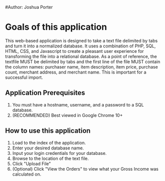 #Author: Joshua Porter

# Goals of this application
This web-based application is designed to take a text file delimited by tabs and turn it into a normalized database. It uses a combination of PHP, SQL, HTML, CSS, and Javascript to create a pleasant user experience for transforming the file into a relational database. As a point of reference, the textfile MUST be delimited by tabs and the first line of the file MUST contain the column names: purchaser name, item description, item price, purchase count, merchant address, and merchant name. This is important for a successful import. 

## Application Prerequisites
1. You must have a hostname, username, and a password to a SQL database.
2. (RECOMMENDED) Best viewed in Google Chrome 10+

## How to use this application
1. Load to the index of the application.
2. Enter your desired database name.
3. Input your login credentials for your database.
4. Browse to the location of the text file.
5. Click "Upload File"
6. (Optional) Click "View the Orders" to view what your Gross Income was calculated on.
